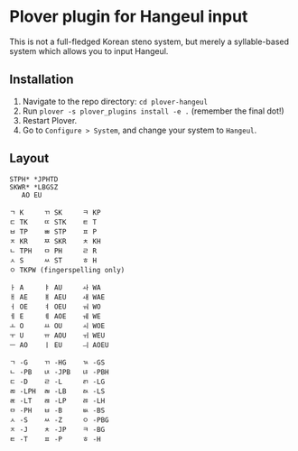 # Plover plugin for Hangeul input
This is not a full-fledged Korean steno system, but merely a syllable-based system which allows you to input Hangeul.

## Installation

1. Navigate to the repo directory: `cd plover-hangeul`
2. Run `plover -s plover_plugins install -e .` (remember the final dot!)
3. Restart Plover.
4. Go to `Configure > System`, and change your system to `Hangeul`.

## Layout

```
STPH* *JPHTD
SKWR* *LBGSZ
   AO EU

ㄱ K     ㄲ SK     ㅋ KP
ㄷ TK    ㄸ STK    ㅌ T
ㅂ TP    ㅃ STP    ㅍ P
ㅈ KR    ㅉ SKR    ㅊ KH
ㄴ TPH   ㅁ PH     ㄹ R
ㅅ S     ㅆ ST     ㅎ H
ㅇ TKPW (fingerspelling only)

ㅏ A     ㅑ AU     ㅘ WA
ㅐ AE    ㅒ AEU    ㅙ WAE
ㅓ OE    ㅕ OEU    ㅝ WO
ㅔ E     ㅖ AOE    ㅞ WE
ㅗ O     ㅛ OU     ㅚ WOE
ㅜ U     ㅠ AOU    ㅟ WEU
ㅡ AO    ㅣ EU     ㅢ AOEU

ㄱ -G    ㄲ -HG    ㄳ -GS
ㄴ -PB   ㄵ -JPB   ㄶ -PBH
ㄷ -D    ㄹ -L     ㄺ -LG
ㄻ -LPH  ㄼ -LB    ㄽ -LS
ㄾ -LT   ㄿ -LP    ㅀ -LH
ㅁ -PH   ㅂ -B     ㅄ -BS
ㅅ -S    ㅆ -Z     ㅇ -PBG
ㅈ -J    ㅊ -JP    ㅋ -BG
ㅌ -T    ㅍ -P     ㅎ -H
```
